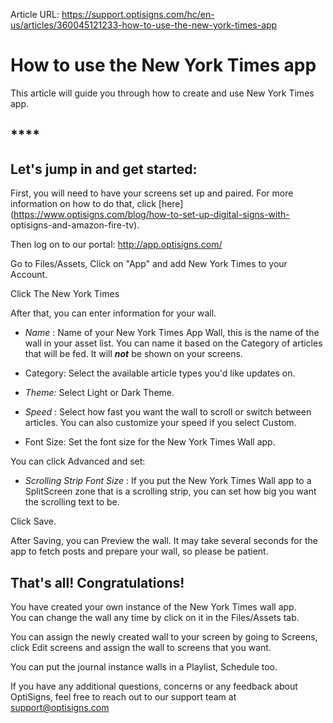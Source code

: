 Article URL: https://support.optisigns.com/hc/en-us/articles/360045121233-how-to-use-the-new-york-times-app

# How to use the New York Times app

This article will guide you through how to create and use New York Times app.

## ****

## **Let's jump in and get started:**

First, you will need to have your screens set up and paired. For more
information on how to do that, click
[here](https://www.optisigns.com/blog/how-to-set-up-digital-signs-with-
optisigns-and-amazon-fire-tv).

Then log on to our portal: <http://app.optisigns.com/>

Go to Files/Assets, Click on "App" and add New York Times to your Account.

Click The New York Times

After that, you can enter information for your wall.

  * _Name_ : Name of your New York Times App Wall, this is the name of the wall in your asset list. You can name it based on the Category of articles that will be fed. It will  _**not**_ be shown on your screens.

  * Category: Select the available article types you'd like updates on.
  * _Theme:_ Select Light or Dark Theme.
  * _Speed_ : Select how fast you want the wall to scroll or switch between articles. You can also customize your speed if you select Custom.

  * Font Size: Set the font size for the New York Times Wall app.

You can click Advanced and set:

  * _Scrolling Strip Font Size_ : If you put the New York Times Wall app to a SplitScreen zone that is a scrolling strip, you can set how big you want the scrolling text to be.

Click Save.

  
After Saving, you can Preview the wall. It may take several seconds for the
app to fetch posts and prepare your wall, so please be patient.  
  

## **That's all! Congratulations!**

You have created your own instance of the New York Times wall app.  
You can change the wall any time by click on it in the Files/Assets tab.

You can assign the newly created wall to your screen by going to Screens,
click Edit screens and assign the wall to screens that you want.

You can put the journal instance walls in a Playlist, Schedule too.

If you have any additional questions, concerns or any feedback about
OptiSigns, feel free to reach out to our support team at
[support@optisigns.com](mailto:support@optisigns.com)

